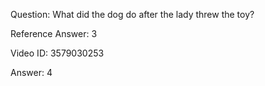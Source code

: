Question: What did the dog do after the lady threw the toy?

Reference Answer: 3

Video ID: 3579030253

Answer: 4

